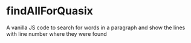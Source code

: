# findAllForQuasix
 A vanilla JS code to search for words in a paragraph and show the lines with line number where they were found
